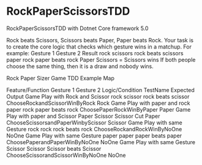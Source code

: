 # RockPaperScissorsTDD
RockPaperScissorsTDD with Dotnet Core framework 5.0

 Rock beats Scissors, Scissors beats Paper, Paper beats Rock.
        Your task is to create the core logic that checks which gesture wins in a matchup. For example:
        Gesture 1	Gesture 2	Result
        rock	scissors	rock beats scissors
        paper	rock	paper beats rock
        Paper  Scissors = Scissors wins
        If both people choose the same thing, then it is a draw and nobody wins.
        
        
Rock Paper Sizer Game TDD Example Map					
					
Feature/Function	Gesture 1	Gesture 2	Logic/Condition      	TestName	Expected Output
Game Play with Rock and Scissor	rock	scissor	rock beats scissor          	ChooseRockandScissorWinByRock	Rock
Game Play with paper and rock	paper	rock	paper beats rock            	ChoosePaperRockWinByPaper	Paper
Game Play with paper and Scissor	Paper	Scissor 	 Scissor Cut Paper  	ChooseScissorsandPaperWinbyScissor	Scissor
Game Play with same Gesture	rock	rock    	rock beats rock            	ChooseRockandRockWinByNoOne	NoOne
Game Play with same Gesture	paper	paper          	paper beats paper    	ChoosePaperandPaperWinByNoOne	NoOne
Game Play with same Gesture	Scissor     	Scissor   	Scissor beats Scissor 	ChooseScissorandScissorWinByNoOne	NoOne


